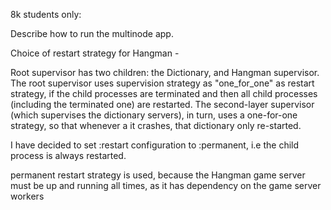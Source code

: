8k students only:

Describe how to run the multinode app.

Choice of restart strategy for Hangman -

Root supervisor has two children: the Dictionary, and Hangman supervisor.
The root supervisor uses supervision strategy as "one_for_one" as restart strategy, if the child processes are terminated and then all child processes (including the terminated one) are restarted.
The second-layer supervisor (which supervises the dictionary servers), in turn, uses a one-for-one strategy, so that whenever a it crashes, that dictionary only re-started.

I have decided to set :restart configuration to :permanent, i.e the child process is always restarted.

permanent restart strategy is used, because the Hangman game server must be up and running all times, as it has dependency on the game server workers
